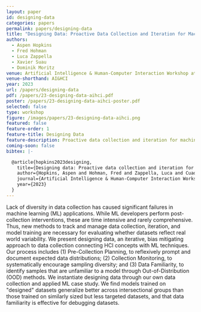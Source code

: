 ```yaml
---
layout: paper
id: designing-data
categories: papers
permalink: papers/designing-data
title: "Designing Data: Proactive Data Collection and Iteration for Machine Learning Using Reflexive Planning, Monitoring, and Density Estimation"
authors: 
  - Aspen Hopkins
  - Fred Hohman
  - Luca Zappella
  - Xavier Suau
  - Dominik Moritz
venue: Artificial Intelligence & Human-Computer Interaction Workshop at ICML
venue-shorthand: AI&HCI
year: 2023
url: /papers/designing-data
pdf: /papers/23-designing-data-aihci.pdf
poster: /papers/23-designing-data-aihci-poster.pdf
selected: false
type: workshop
figure: /images/papers/23-designing-data-aihci.png
featured: false
feature-order: 1
feature-title: Designing Data
feature-description: Proactive data collection and iteration for machine learning using reflexive planning, monitoring, and density estimation
coming-soon: false
bibtex: |-

  @article{hopkins2023designing,
    title={Designing data: Proactive data collection and iteration for machine learning using reflexive planning, monitoring, and density estimation},
    author={Hopkins, Aspen and Hohman, Fred and Zappella, Luca and Cuadros, Xavier Suau and Moritz, Dominik},
    journal={Artificial Intelligence & Human-Computer Interaction Workshop at ICML},
    year={2023}
  }
---
```


Lack of diversity in data collection has caused significant failures in machine learning (ML) applications.
While ML developers perform post-collection interventions, these are time intensive and rarely comprehensive.
Thus, new methods to track and manage data collection, iteration, and model training are necessary for evaluating whether datasets reflect real world variability.
We present designing data, an iterative, bias mitigating approach to data collection connecting HCI concepts with ML techniques.
Our process includes (1) Pre-Collection Planning, to reflexively prompt and document expected data distributions; (2) Collection Monitoring, to systematically encourage sampling diversity; and (3) Data Familiarity, to identify samples that are unfamiliar to a model through Out-of-Distribution (OOD) methods.
We instantiate designing data through our own data collection and applied ML case study.
We find models trained on "designed" datasets generalize better across intersectional groups than those trained on similarly sized but less targeted datasets, and that data familiarity is effective for debugging datasets.
